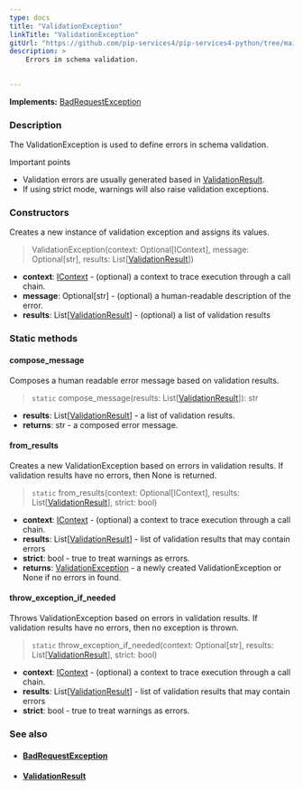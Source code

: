 ```yaml
---
type: docs
title: "ValidationException"
linkTitle: "ValidationException"
gitUrl: "https://github.com/pip-services4/pip-services4-python/tree/main/pip-services4-data-python"
description: >
    Errors in schema validation.

    
---
```


**Implements:** [BadRequestException](../../../commons/errors/bad_request_exception)

### Description

The ValidationException is used to define errors in schema validation.

Important points

- Validation errors are usually generated based in [ValidationResult](../validation_result).
- If using strict mode, warnings will also raise validation exceptions.

### Constructors
Creates a new instance of validation exception and assigns its values.  

> ValidationException(context: Optional[IContext], message: Optional[str], results: List[[ValidationResult](../validation_result)])

- **context**: [IContext](../../../components/context/icontext) - (optional) a context to trace execution through a call chain.
- **message**: Optional[str] - (optional) a human-readable description of the error.
- **results**:  List[[ValidationResult](../validation_result)] - (optional) a list of validation results


### Static methods

#### compose_message
Composes a human readable error message based on validation results.  

> `static` compose_message(results: List[[ValidationResult](../validation_result)]): str

- **results**: List[[ValidationResult](../validation_result)] - a list of validation results.
- **returns**: str -  a composed error message.


#### from_results
Creates a new ValidationException based on errors in validation results.
If validation results have no errors, then None is returned.

> `static` from_results(context: Optional[IContext], results: List[[ValidationResult](../validation_result)], strict: bool)

- **context**: [IContext](../../../components/context/icontext) - (optional) a context to trace execution through a call chain.
- **results**: List[[ValidationResult](../validation_result)] -  list of validation results that may contain errors
- **strict**: bool - true to treat warnings as errors.
- **returns**: [ValidationException]() - a newly created ValidationException or None if no errors in found.

#### throw_exception_if_needed
Throws ValidationException based on errors in validation results.
If validation results have no errors, then no exception is thrown.

> `static` throw_exception_if_needed(context: Optional[str], results: List[[ValidationResult](../validation_result)], strict: bool)

- **context**: [IContext](../../../components/context/icontext) - (optional) a context to trace execution through a call chain.
- **results**: List[[ValidationResult](../validation_result)] - list of validation results that may contain errors
- **strict**: bool - true to treat warnings as errors.



### See also
- #### [BadRequestException](../../../commons/errors/bad_request_exception)
- #### [ValidationResult](../validation_result)

